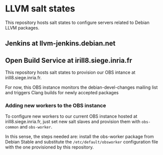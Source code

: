 # LLVM salt states

This repository hosts salt states to configure servers related to Debian LLVM
packages.

## Jenkins at llvm-jenkins.debian.net

## Open Build Service at irill8.siege.inria.fr

This repository hosts salt states to provision our OBS intance at
irill8.siege.inria.fr.

For now, this OBS instance monitors the debian-devel-changes mailing list and
triggers Clang builds for newly accepted packages

### Adding new workers to the OBS instance

To configure new workers to our current OBS instance hosted at
irill8.siege.inria.fr, just set new salt slaves and provision them with
`obs-common` and `obs-worker`.

In this sense, the steps needed are: install the obs-worker package from Debian
Stable and substitute the `/etc/default/obsworker` configuration file with the
one provisioned by this repository.

